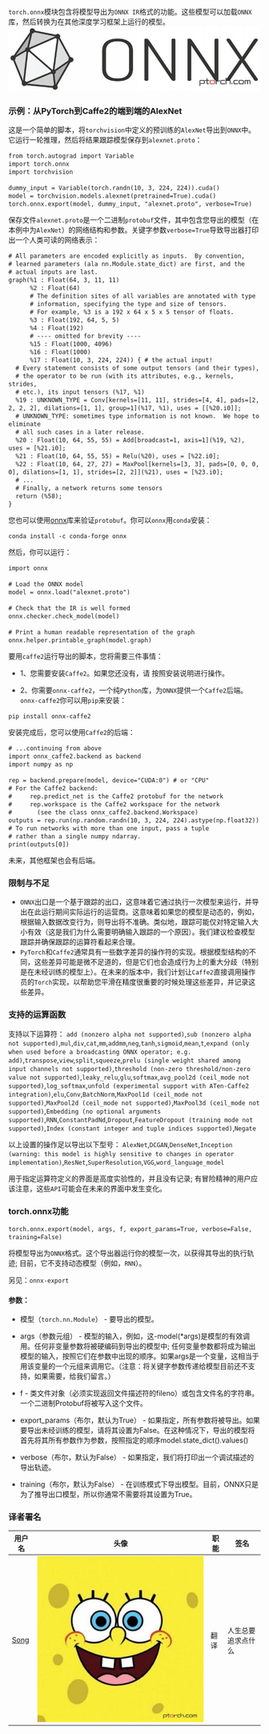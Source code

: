 

`torch.onnx`模块包含将模型导出为`ONNX IR`格式的功能。这些模型可以加载`ONNX`库，然后转换为在其他深度学习框架上运行的模型。 ![ONNX](img/2017121722000236815.jpg)

### 示例：从PyTorch到Caffe2的端到端的AlexNet

这是一个简单的脚本，将`torchvision`中定义的预训练的`AlexNet`导出到`ONNX`中。它运行一轮推理，然后将结果跟踪模型保存到`alexnet.proto`：

```
from torch.autograd import Variable
import torch.onnx
import torchvision

dummy_input = Variable(torch.randn(10, 3, 224, 224)).cuda()
model = torchvision.models.alexnet(pretrained=True).cuda()
torch.onnx.export(model, dummy_input, "alexnet.proto", verbose=True)
```

保存文件`alexnet.proto`是一个二进制`protobuf`文件，其中包含您导出的模型（在本例中为`AlexNet`）的网络结构和参数。关键字参数`verbose=True`导致导出器打印出一个人类可读的网络表示：

```
# All parameters are encoded explicitly as inputs.  By convention,
# learned parameters (ala nn.Module.state_dict) are first, and the
# actual inputs are last.
graph(%1 : Float(64, 3, 11, 11)
      %2 : Float(64)
      # The definition sites of all variables are annotated with type
      # information, specifying the type and size of tensors.
      # For example, %3 is a 192 x 64 x 5 x 5 tensor of floats.
      %3 : Float(192, 64, 5, 5)
      %4 : Float(192)
      # ---- omitted for brevity ----
      %15 : Float(1000, 4096)
      %16 : Float(1000)
      %17 : Float(10, 3, 224, 224)) { # the actual input!
  # Every statement consists of some output tensors (and their types),
  # the operator to be run (with its attributes, e.g., kernels, strides,
  # etc.), its input tensors (%17, %1)
  %19 : UNKNOWN_TYPE = Conv[kernels=[11, 11], strides=[4, 4], pads=[2, 2, 2, 2], dilations=[1, 1], group=1](%17, %1), uses = [[%20.i0]];
  # UNKNOWN_TYPE: sometimes type information is not known.  We hope to eliminate
  # all such cases in a later release.
  %20 : Float(10, 64, 55, 55) = Add[broadcast=1, axis=1](%19, %2), uses = [%21.i0];
  %21 : Float(10, 64, 55, 55) = Relu(%20), uses = [%22.i0];
  %22 : Float(10, 64, 27, 27) = MaxPool[kernels=[3, 3], pads=[0, 0, 0, 0], dilations=[1, 1], strides=[2, 2]](%21), uses = [%23.i0];
  # ...
  # Finally, a network returns some tensors
  return (%58);
}
```

您也可以使用[onnx](https://github.com/onnx/onnx/)库来验证`protobuf`。你可以`onnx`用`conda`安装：

```
conda install -c conda-forge onnx
```

然后，你可以运行：

```
import onnx

# Load the ONNX model
model = onnx.load("alexnet.proto")

# Check that the IR is well formed
onnx.checker.check_model(model)

# Print a human readable representation of the graph
onnx.helper.printable_graph(model.graph)
```

要用`caffe2`运行导出的脚本，您将需要三件事情：

*   1、您需要安装`Caffe2`。如果您还没有，请 按照安装说明进行操作。

*   2、你需要`onnx-caffe2`，一个纯`Python`库，为`ONNX`提供一个`Caffe2`后端。`onnx-caffe2`你可以用`pip`来安装：

```
pip install onnx-caffe2
```

安装完成后，您可以使用`Caffe2`的后端：

```
# ...continuing from above
import onnx_caffe2.backend as backend
import numpy as np

rep = backend.prepare(model, device="CUDA:0") # or "CPU"
# For the Caffe2 backend:
#     rep.predict_net is the Caffe2 protobuf for the network
#     rep.workspace is the Caffe2 workspace for the network
#       (see the class onnx_caffe2.backend.Workspace)
outputs = rep.run(np.random.randn(10, 3, 224, 224).astype(np.float32))
# To run networks with more than one input, pass a tuple
# rather than a single numpy ndarray.
print(outputs[0]) 
```

未来，其他框架也会有后端。

### 限制与不足

*   `ONNX`出口是一个基于跟踪的出口，这意味着它通过执行一次模型来运行，并导出在此运行期间实际运行的运营商。这意味着如果您的模型是动态的，例如，根据输入数据改变行为，则导出将不准确。类似地，跟踪可能仅对特定输入大小有效（这是我们为什么需要明确输入跟踪的一个原因）。我们建议检查模型跟踪并确保跟踪的运算符看起来合理。
*   `PyTorch`和`Caffe2`通常具有一些数字差异的操作符的实现。根据模型结构的不同，这些差异可能是微不足道的，但是它们也会造成行为上的重大分歧（特别是在未经训练的模型上）。在未来的版本中，我们计划让`Caffe2`直接调用操作员的`Torch`实现，以帮助您平滑在精度很重要的时候处理这些差异，并记录这些差异。

### 支持的运算函数

支持以下运算符： `add (nonzero alpha not supported)`,`sub (nonzero alpha not supported)`,`mul`,`div`,`cat`,`mm`,`addmm`,`neg`,`tanh`,`sigmoid`,`mean`,`t`,`expand (only when used before a broadcasting ONNX operator; e.g. add)`,`transpose`,`view`,`split`,`squeeze`,`prelu (single weight shared among input channels not supported)`,`threshold (non-zero threshold/non-zero value not supported)`,`leaky_relu`,`glu`,`softmax`,`avg_pool2d (ceil_mode not supported)`,`log_softmax`,`unfold (experimental support with ATen-Caffe2 integration)`,`elu`,`Conv`,`BatchNorm`,`MaxPool1d (ceil_mode not supported)`,`MaxPool2d (ceil_mode not supported)`,`MaxPool3d (ceil_mode not supported)`,`Embedding (no optional arguments supported)`,`RNN`,`ConstantPadNd`,`Dropout`,`FeatureDropout (training mode not supported)`,`Index (constant integer and tuple indices supported)`,`Negate`

以上设置的操作足以导出以下型号： `AlexNet`,`DCGAN`,`DenseNet`,`Inception (warning: this model is highly sensitive to changes in operator implementation)`,`ResNet`,`SuperResolution`,`VGG`,`word_language_model`

用于指定运算符定义的界面是高度实验性的，并且没有记录; 有冒险精神的用户应该注意，这些`API`可能会在未来的界面中发生变化。

### torch.onnx功能

```
torch.onnx.export(model, args, f, export_params=True, verbose=False, training=False)
```

将模型导出为`ONNX`格式。这个导出器运行你的模型一次，以获得其导出的执行轨迹; 目前，它不支持动态模型（例如，`RNN`）。

另见：`onnx-export`

#### 参数：

*   模型（`torch.nn.Module`） - 要导出的模型。
*   args（参数元组） - 模型的输入，例如，这-model(*args)是模型的有效调用。任何非变量参数将被硬编码到导出的模型中; 任何变量参数都将成为输出模型的输入，按照它们在参数中出现的顺序。如果args是一个变量，这相当于用该变量的一个元组来调用它。（注意：将关键字参数传递给模型目前还不支持，如果需要，给我们留言。）

*   f - 类文件对象（必须实现返回文件描述符的fileno）或包含文件名的字符串。一个二进制Protobuf将被写入这个文件。
*   export_params（布尔，默认为True） - 如果指定，所有参数将被导出。如果要导出未经训练的模型，请将其设置为False。在这种情况下，导出的模型将首先将其所有参数作为参数，按照指定的顺序model.state_dict().values()

*   verbose（布尔，默认为False） - 如果指定，我们将打印出一个调试描述的导出轨迹。

*   training（布尔，默认为False） - 在训练模式下导出模型。目前，ONNX只是为了推导出口模型，所以你通常不需要将其设置为True。

### 译者署名

| 用户名 | 头像 | 职能 | 签名 |
| --- | --- | --- | --- |
| [Song](https://ptorch.com) | ![](img/2018033000352689884.jpeg) | 翻译 | 人生总要追求点什么 |

